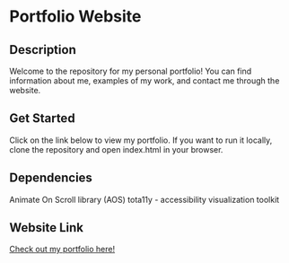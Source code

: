 # Portfolio Website

## Description
Welcome to the repository for my personal portfolio! You can find information about me, examples of my work, and contact me through the website. 

## Get Started
Click on the link below to view my portfolio. If you want to run it locally, clone the repository and open index.html in your browser.

## Dependencies
Animate On Scroll library (AOS)
tota11y - accessibility visualization toolkit

## Website Link
[Check out my portfolio here!](https://kirkenstocks.github.io/portfolio-website/)
